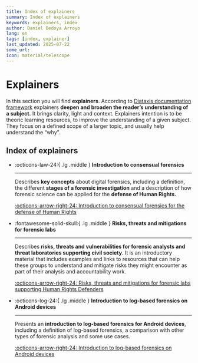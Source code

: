 ```yaml
---
title: Index of explainers
summary: Index of explainers
keywords: explainers, index
author: Daniel Bedoya Arroyo
lang: en
tags: [index, explainer]
last_updated: 2025-07-22
some_url:
icon: material/telescope
---
```


# Explainers 

In this section you will find **explainers**. According to [Diataxis documentation framework](../references/00-glossary.md#diataxis) explainers **deepen and broaden the reader’s understanding of a subject.** It brings clarity, light and context. Explainers intention is to be theoric learning resources, to improve the understanding of a given subject. They focus on a defined scope of a larger topic, and usually help understand the “why”. 

## Index of explainers


<div class="grid cards" markdown>

-   :octicons-law-24:{ .lg .middle }      __Introduction to consensual forensics__

    ---

    Describes **key concepts** about digital forensics, including a definition, the different **stages of a forensic investigation** and a description of how forensic science can be applied for the **defense of Human Rights.** 

    [:octicons-arrow-right-24: Introduction to consensual forensics for the defense of Human Rights](01-explainer-introduction-digital-forensics/01-explainer-introduction-digital-forensics.html)

-   :fontawesome-solid-skull:{ .lg .middle }     __Risks, threats and mitigations for forensic labs__

    ---

    Describes **risks, threats and vulnerabilities for forensic analysts and threat laboratories supporting civil society**. It is an introductory material that includes examples and links to resources that can help these groups to understand and mitigate risks they might encounter as part of their analysis and accountability work.

    [:octicons-arrow-right-24: Risks, threats and mitigations for forensic labs supporting Human Rights Defenders](02-explainer-risks-threats/02-explainer-risks-threats.html)

-   :octicons-log-24:{ .lg .middle }      __Introduction to log-based forensics on Android devices__

    ---

    
    Presents an **introduction to log-based forensics for Android devices**, including a definition of log-based forensics, a comparison with other types of forensic analysis and some use cases. 

    [:octicons-arrow-right-24: Introduction to log-based forensics on Android devices](03-explainer-log-forensics-android/03-explainer-log-forensics-android.html)


</div>

